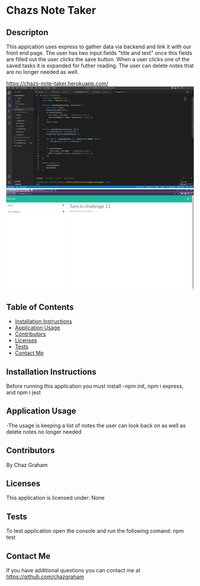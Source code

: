 # Chazs Note Taker

## Descripton
This appication uses express to gather data via backend and link it with our front end page. The user has two input fields "title and text" once this fields are filled out the user clicks the save button. When a user clicks one of the saved tasks it is expanded for futher reading. The user can delete notes that are no longer needed as well.

https://chazs-note-taker.herokuapp.com/
![](./public/assets/imgs/note%20taker1.jpg)
![](./public/assets/imgs/note%20taker2.jpg)

## Table of Contents
  * [Installation Instructions](#installation-instructions)
  * [Application Usage](#application-usage)
  * [Contributors](#contributors)
  * [Licenses](#licenses)
  * [Tests](#tests)
  * [Contact Me](#contact-me)

## Installation Instructions
Before running this application you must install -npm init, npm i express, and npm i jest

## Application Usage
-The usage is keeping a list of notes the user can look back on as well as delete notes no longer needed

## Contributors
By Chaz Graham

## Licenses
This application is licensed under: None

## Tests
To test application open the console and run the following comand: npm test

## Contact Me
If you have additional questions you can contact me at https://github.com/chazgraham
